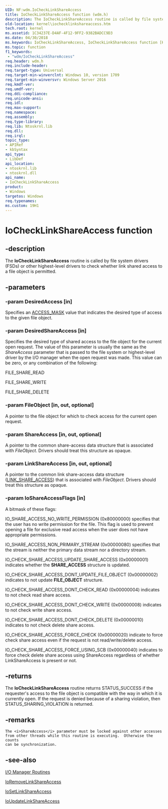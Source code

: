 ```yaml
---
UID: NF:wdm.IoCheckLinkShareAccess
title: IoCheckLinkShareAccess function (wdm.h)
description: The IoCheckLinkShareAccess routine is called by file system drivers (FSDs) or other highest-level drivers to check whether link shared access to a file object is permitted.
old-location: kernel\iochecklinkshareaccess.htm
tech.root: kernel
ms.assetid: 1C34237E-D4AF-4F12-9FF2-9382BADCC9D3
ms.date: 04/30/2018
ms.keywords: IoCheckLinkShareAccess, IoCheckLinkShareAccess function [Kernel-Mode Driver Architecture], kernel.iochecklinkshareaccess, wdm/IoCheckLinkShareAccess
ms.topic: function
f1_keywords:
 - "wdm/IoCheckLinkShareAccess"
req.header: wdm.h
req.include-header: 
req.target-type: Universal
req.target-min-winverclnt: Windows 10, version 1709
req.target-min-winversvr: Windows Server 2016
req.kmdf-ver: 
req.umdf-ver: 
req.ddi-compliance: 
req.unicode-ansi: 
req.idl: 
req.max-support: 
req.namespace: 
req.assembly: 
req.type-library: 
req.lib: Ntoskrnl.lib
req.dll: 
req.irql: 
topic_type:
- APIRef
- kbSyntax
api_type:
- LibDef
api_location:
- ntoskrnl.lib
- ntoskrnl.dll
api_name:
- IoCheckLinkShareAccess
product:
- Windows
targetos: Windows
req.typenames: 
ms.custom: 19H1
---
```


# IoCheckLinkShareAccess function


## -description


The <b>IoCheckLinkShareAccess</b> routine is called by file system drivers (FSDs) or other highest-level drivers to check whether link shared access to a file object is permitted.


## -parameters




### -param DesiredAccess [in]

Specifies an <a href="https://docs.microsoft.com/windows-hardware/drivers/kernel/access-mask">ACCESS_MASK</a> value that indicates the desired type of access to the given file object.


### -param DesiredShareAccess [in]

Specifies the desired type of shared access to the file object for the current open request. The value of this parameter is usually the same as the <i>ShareAccess</i> parameter that is passed to the file system or highest-level driver by the I/O manager when the open request was made. This value can be zero, or any combination of the following:

FILE_SHARE_READ

FILE_SHARE_WRITE

FILE_SHARE_DELETE


### -param FileObject [in, out, optional]

A pointer to the file object for which to check access for the current open request.


### -param ShareAccess [in, out, optional]

A pointer to the common share-access data structure that is associated with <i>FileObject</i>. Drivers should treat this structure as opaque.


### -param LinkShareAccess [in, out, optional]

A pointer to the common link share-access data structure (<a href="https://docs.microsoft.com/windows-hardware/drivers/ddi/content/wdm/ns-wdm-_link_share_access">LINK_SHARE_ACCESS</a>) that is associated with <i>FileObject</i>. Drivers should treat this structure as opaque.


### -param IoShareAccessFlags [in]

A bitmask of these flags:

IO_SHARE_ACCESS_NO_WRITE_PERMISSION        (0x80000000) specifies that the user has no write permission for the file. This flag is used to prevent opening a file for exclusive read access when the user does not have appropriate permissions.

IO_SHARE_ACCESS_NON_PRIMARY_STREAM         (0x00000080) specifies that the stream is neither the primary data stream nor a directory stream.

IO_CHECK_SHARE_ACCESS_UPDATE_SHARE_ACCESS  (0x00000001) indicates whether the **SHARE_ACCESS** structure is updated.

IO_CHECK_SHARE_ACCESS_DONT_UPDATE_FILE_OBJECT (0x00000002) indicates to not update **FILE_OBJECT** structure.

IO_CHECK_SHARE_ACCESS_DONT_CHECK_READ      (0x00000004) indicates to not check read share access.

IO_CHECK_SHARE_ACCESS_DONT_CHECK_WRITE     (0x00000008) indicates to not check write share access.

IO_CHECK_SHARE_ACCESS_DONT_CHECK_DELETE    (0x00000010) indicates to not check delete share access.

IO_CHECK_SHARE_ACCESS_FORCE_CHECK          (0x00000020) indicate to force check share access even if the request is not read/write/delete access.

IO_CHECK_SHARE_ACCESS_FORCE_USING_SCB      (0x00000040) indicates to force check delete share access using ShareAccess regardless of whether LinkShareAccess is present or not.


## -returns



The <b>IoCheckLinkShareAccess</b> routine returns STATUS_SUCCESS if the requester's access to the file object is compatible with the way in which it is currently open. If the request is denied because of a sharing violation, then STATUS_SHARING_VIOLATION is returned. 




## -remarks



    The <i>ShareAccess</i> parameter must be locked against other accesses
    from other threads while this routine is executing.  Otherwise the counts
    can be synchronization.




## -see-also




<a href="https://docs.microsoft.com/windows-hardware/drivers/ddi/content/index">I/O Manager Routines</a>



<a href="https://docs.microsoft.com/windows-hardware/drivers/ddi/content/wdm/nf-wdm-ioremovelinkshareaccess">IoRemoveLinkShareAccess</a>



<a href="https://docs.microsoft.com/windows-hardware/drivers/ddi/content/wdm/nf-wdm-iosetlinkshareaccess">IoSetLinkShareAccess</a>



<a href="https://docs.microsoft.com/windows-hardware/drivers/ddi/content/wdm/nf-wdm-ioupdatelinkshareaccess">IoUpdateLinkShareAccess</a>
 

 

